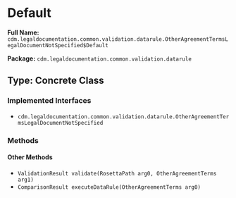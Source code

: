 # Default

**Full Name:** `cdm.legaldocumentation.common.validation.datarule.OtherAgreementTermsLegalDocumentNotSpecified$Default`

**Package:** `cdm.legaldocumentation.common.validation.datarule`

## Type: Concrete Class

### Implemented Interfaces

- `cdm.legaldocumentation.common.validation.datarule.OtherAgreementTermsLegalDocumentNotSpecified`

### Methods

#### Other Methods

- `ValidationResult validate(RosettaPath arg0, OtherAgreementTerms arg1)`
- `ComparisonResult executeDataRule(OtherAgreementTerms arg0)`

